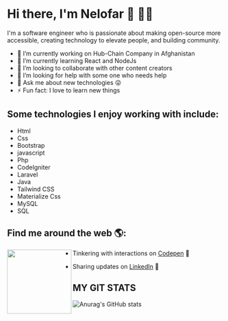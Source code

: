 # Hi there, I'm Nelofar 👋 👩‍💻

I'm a software engineer who is passionate about making open-source more accessible, creating technology to elevate people, and building community.

- 🔭 I’m currently working on Hub-Chain Company in Afghanistan
- 🌱 I’m currently learning React and NodeJs
- 👯 I’m looking to collaborate with other content creators
- 🤔 I’m looking for help with some one who needs help
- 💬 Ask me about new technologies 😜
- ⚡ Fun fact: I love to learn new things

## Some technologies I enjoy working with include:
  - Html
  - Css
  - Bootstrap
  - javascript
  - Php
  - CodeIgniter
  - Laravel
  - Java
  - Tailwind CSS
  - Materialize Css
  - MySQL
  - SQL
  
  
  
  
## Find me around the web 🌎: 
<a href="https://github.com/Nelofarzabi">
  <img align="left" width="150" height="150" src="https://github.com/Nelofarzabi/files/blob/main/NeloGak.gif?raw=true">
</a>

  - Tinkering with interactions on <a href="https://codepen.io/Nelofar2000"> Codepen</a> 🏓
  
  - Sharing updates on <a href="https://www.linkedin.com/in/nelofar-zabi-1a1066213">LinkedIn</a> 💼
  ## MY GIT STATS
   
   
   ![Anurag's GitHub stats](https://github-readme-stats.vercel.app/api?username=Nelofarzabi&show_icons=true&theme=radical)
  
